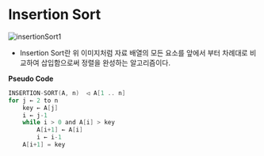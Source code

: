 # Insertion Sort
![insertionSort1](https://github.com/dks301/Algorithm/images/insertionSort1.PNG)

* Insertion Sort란 위 이미지처럼 자료 배열의 모든 요소를 앞에서 부터 차례대로 비교하여 삽입함으로써 정렬을 완성하는 알고리즘이다.



**Pseudo Code**

```C
INSERTION-SORT(A, n)  ◁ A[1 .. n]
for j ← 2 to n
	key ← A[j]
	i ← j-1
    while i > 0 and A[i] > key
    	A[i+1] ← A[i]
    	i ← i-1
    A[i+1] = key
```


